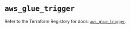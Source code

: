 # `aws_glue_trigger`

Refer to the Terraform Registory for docs: [`aws_glue_trigger`](https://registry.terraform.io/providers/hashicorp/aws/4.67.0/docs/resources/glue_trigger).
